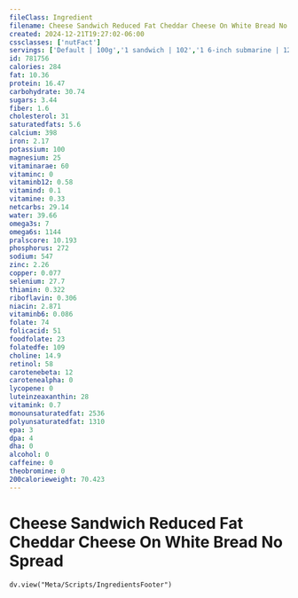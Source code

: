 ```yaml
---
fileClass: Ingredient
filename: Cheese Sandwich Reduced Fat Cheddar Cheese On White Bread No Spread
created: 2024-12-21T19:27:02-06:00
cssclasses: ['nutFact']
servings: ['Default | 100g','1 sandwich | 102','1 6-inch submarine | 125','1 12-inch submarine | 250']
id: 781756
calories: 284
fat: 10.36
protein: 16.47
carbohydrate: 30.74
sugars: 3.44
fiber: 1.6
cholesterol: 31
saturatedfats: 5.6
calcium: 398
iron: 2.17
potassium: 100
magnesium: 25
vitaminarae: 60
vitaminc: 0
vitaminb12: 0.58
vitamind: 0.1
vitamine: 0.33
netcarbs: 29.14
water: 39.66
omega3s: 7
omega6s: 1144
pralscore: 10.193
phosphorus: 272
sodium: 547
zinc: 2.26
copper: 0.077
selenium: 27.7
thiamin: 0.322
riboflavin: 0.306
niacin: 2.871
vitaminb6: 0.086
folate: 74
folicacid: 51
foodfolate: 23
folatedfe: 109
choline: 14.9
retinol: 58
carotenebeta: 12
carotenealpha: 0
lycopene: 0
luteinzeaxanthin: 28
vitamink: 0.7
monounsaturatedfat: 2536
polyunsaturatedfat: 1310
epa: 3
dpa: 4
dha: 0
alcohol: 0
caffeine: 0
theobromine: 0
200calorieweight: 70.423
---
```


# Cheese Sandwich Reduced Fat Cheddar Cheese On White Bread No Spread

```dataviewjs
dv.view("Meta/Scripts/IngredientsFooter")
```